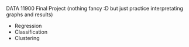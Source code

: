 DATA 11900 Final Project (nothing fancy :D but just practice interpretating graphs and results)
- Regression
- Classification
- Clustering 
